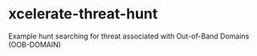 # xcelerate-threat-hunt
Example hunt searching for threat associated with Out-of-Band Domains (OOB-DOMAIN)
